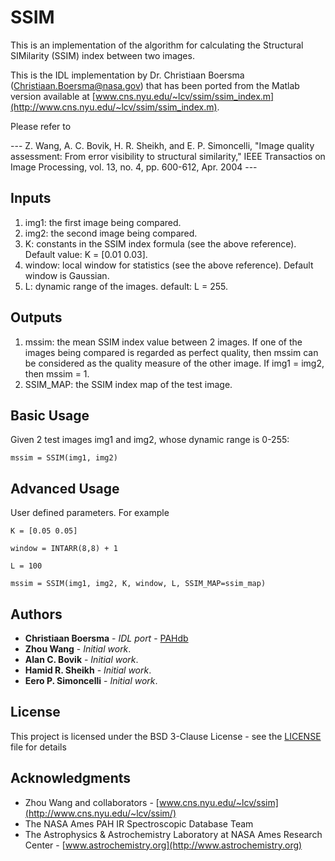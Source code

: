 # SSIM
This is an implementation of the algorithm for calculating the Structural SIMilarity (SSIM) index between two images.

This is the IDL implementation by Dr. Christiaan Boersma (Christiaan.Boersma@nasa.gov) that has been ported from the Matlab version available at [www.cns.nyu.edu/~lcv/ssim/ssim_index.m](http://www.cns.nyu.edu/~lcv/ssim/ssim_index.m).

Please refer to

--- Z. Wang, A. C. Bovik, H. R. Sheikh, and E. P. Simoncelli, "Image quality assessment: From error visibility to structural similarity," IEEE Transactios on Image Processing, vol. 13, no. 4, pp. 600-612, Apr. 2004 ---
## Inputs
1. img1: the first image being compared.
2. img2: the second image being compared.
3. K: constants in the SSIM index formula (see the above reference). Default value: K = [0.01 0.03].
4. window: local window for statistics (see the above reference). Default window is Gaussian.
5. L: dynamic range of the images. default: L = 255.

## Outputs
1. mssim: the mean SSIM index value between 2 images. If one of the images being compared is regarded as perfect quality, then mssim can be considered as the quality measure of the other image. If img1 = img2, then mssim = 1.
2. SSIM_MAP: the SSIM index map of the test image.

## Basic Usage
Given 2 test images img1 and img2, whose dynamic range is 0-255:


```
mssim = SSIM(img1, img2)
```
## Advanced Usage
User defined parameters. For example


```
K = [0.05 0.05]
```

```
window = INTARR(8,8) + 1
```
```
L = 100
```

```
mssim = SSIM(img1, img2, K, window, L, SSIM_MAP=ssim_map)
```
## Authors
* **Christiaan Boersma** - *IDL port* - [PAHdb](https://github.com/PAHdb)
* **Zhou Wang** - *Initial work*.
* **Alan C. Bovik** - *Initial work*.
* **Hamid R. Sheikh** - *Initial work*.
* **Eero P. Simoncelli** - *Initial work*.

## License
This project is licensed under the BSD 3-Clause License - see the
[LICENSE](LICENSE) file for details

## Acknowledgments
* Zhou Wang and collaborators - [www.cns.nyu.edu/~lcv/ssim](http://www.cns.nyu.edu/~lcv/ssim/)
* The NASA Ames PAH IR Spectroscopic Database Team
* The Astrophysics & Astrochemistry Laboratory at NASA Ames Research
  Center - [www.astrochemistry.org](http://www.astrochemistry.org)
